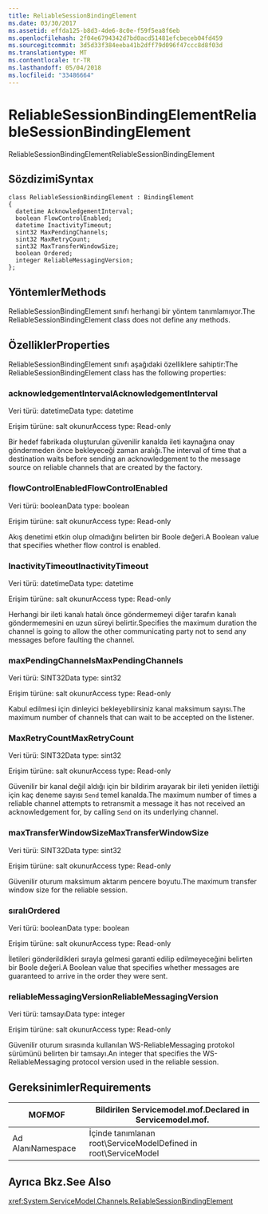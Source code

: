 ```yaml
---
title: ReliableSessionBindingElement
ms.date: 03/30/2017
ms.assetid: effda125-b8d3-4de6-8c0e-f59f5ea8f6eb
ms.openlocfilehash: 2f04e6794342d7bd0acd51481efcbeceb04fd459
ms.sourcegitcommit: 3d5d33f384eeba41b2dff79d096f47ccc8d8f03d
ms.translationtype: MT
ms.contentlocale: tr-TR
ms.lasthandoff: 05/04/2018
ms.locfileid: "33486664"
---
```

# <a name="reliablesessionbindingelement"></a><span data-ttu-id="de54f-102">ReliableSessionBindingElement</span><span class="sxs-lookup"><span data-stu-id="de54f-102">ReliableSessionBindingElement</span></span>
<span data-ttu-id="de54f-103">ReliableSessionBindingElement</span><span class="sxs-lookup"><span data-stu-id="de54f-103">ReliableSessionBindingElement</span></span>  
  
## <a name="syntax"></a><span data-ttu-id="de54f-104">Sözdizimi</span><span class="sxs-lookup"><span data-stu-id="de54f-104">Syntax</span></span>  
  
```  
class ReliableSessionBindingElement : BindingElement  
{  
  datetime AcknowledgementInterval;  
  boolean FlowControlEnabled;  
  datetime InactivityTimeout;  
  sint32 MaxPendingChannels;  
  sint32 MaxRetryCount;  
  sint32 MaxTransferWindowSize;  
  boolean Ordered;  
  integer ReliableMessagingVersion;  
};  
```  
  
## <a name="methods"></a><span data-ttu-id="de54f-105">Yöntemler</span><span class="sxs-lookup"><span data-stu-id="de54f-105">Methods</span></span>  
 <span data-ttu-id="de54f-106">ReliableSessionBindingElement sınıfı herhangi bir yöntem tanımlamıyor.</span><span class="sxs-lookup"><span data-stu-id="de54f-106">The ReliableSessionBindingElement class does not define any methods.</span></span>  
  
## <a name="properties"></a><span data-ttu-id="de54f-107">Özellikler</span><span class="sxs-lookup"><span data-stu-id="de54f-107">Properties</span></span>  
 <span data-ttu-id="de54f-108">ReliableSessionBindingElement sınıfı aşağıdaki özelliklere sahiptir:</span><span class="sxs-lookup"><span data-stu-id="de54f-108">The ReliableSessionBindingElement class has the following properties:</span></span>  
  
### <a name="acknowledgementinterval"></a><span data-ttu-id="de54f-109">acknowledgementInterval</span><span class="sxs-lookup"><span data-stu-id="de54f-109">AcknowledgementInterval</span></span>  
 <span data-ttu-id="de54f-110">Veri türü: datetime</span><span class="sxs-lookup"><span data-stu-id="de54f-110">Data type: datetime</span></span>  
  
 <span data-ttu-id="de54f-111">Erişim türüne: salt okunur</span><span class="sxs-lookup"><span data-stu-id="de54f-111">Access type: Read-only</span></span>  
  
 <span data-ttu-id="de54f-112">Bir hedef fabrikada oluşturulan güvenilir kanalda ileti kaynağına onay göndermeden önce bekleyeceği zaman aralığı.</span><span class="sxs-lookup"><span data-stu-id="de54f-112">The interval of time that a destination waits before sending an acknowledgement to the message source on reliable channels that are created by the factory.</span></span>  
  
### <a name="flowcontrolenabled"></a><span data-ttu-id="de54f-113">flowControlEnabled</span><span class="sxs-lookup"><span data-stu-id="de54f-113">FlowControlEnabled</span></span>  
 <span data-ttu-id="de54f-114">Veri türü: boolean</span><span class="sxs-lookup"><span data-stu-id="de54f-114">Data type: boolean</span></span>  
  
 <span data-ttu-id="de54f-115">Erişim türüne: salt okunur</span><span class="sxs-lookup"><span data-stu-id="de54f-115">Access type: Read-only</span></span>  
  
 <span data-ttu-id="de54f-116">Akış denetimi etkin olup olmadığını belirten bir Boole değeri.</span><span class="sxs-lookup"><span data-stu-id="de54f-116">A Boolean value that specifies whether flow control is enabled.</span></span>  
  
### <a name="inactivitytimeout"></a><span data-ttu-id="de54f-117">InactivityTimeout</span><span class="sxs-lookup"><span data-stu-id="de54f-117">InactivityTimeout</span></span>  
 <span data-ttu-id="de54f-118">Veri türü: datetime</span><span class="sxs-lookup"><span data-stu-id="de54f-118">Data type: datetime</span></span>  
  
 <span data-ttu-id="de54f-119">Erişim türüne: salt okunur</span><span class="sxs-lookup"><span data-stu-id="de54f-119">Access type: Read-only</span></span>  
  
 <span data-ttu-id="de54f-120">Herhangi bir ileti kanalı hatalı önce göndermemeyi diğer tarafın kanalı göndermemesini en uzun süreyi belirtir.</span><span class="sxs-lookup"><span data-stu-id="de54f-120">Specifies the maximum duration the channel is going to allow the other communicating party not to send any messages before faulting the channel.</span></span>  
  
### <a name="maxpendingchannels"></a><span data-ttu-id="de54f-121">maxPendingChannels</span><span class="sxs-lookup"><span data-stu-id="de54f-121">MaxPendingChannels</span></span>  
 <span data-ttu-id="de54f-122">Veri türü: SINT32</span><span class="sxs-lookup"><span data-stu-id="de54f-122">Data type: sint32</span></span>  
  
 <span data-ttu-id="de54f-123">Erişim türüne: salt okunur</span><span class="sxs-lookup"><span data-stu-id="de54f-123">Access type: Read-only</span></span>  
  
 <span data-ttu-id="de54f-124">Kabul edilmesi için dinleyici bekleyebilirsiniz kanal maksimum sayısı.</span><span class="sxs-lookup"><span data-stu-id="de54f-124">The maximum number of channels that can wait to be accepted on the listener.</span></span>  
  
### <a name="maxretrycount"></a><span data-ttu-id="de54f-125">MaxRetryCount</span><span class="sxs-lookup"><span data-stu-id="de54f-125">MaxRetryCount</span></span>  
 <span data-ttu-id="de54f-126">Veri türü: SINT32</span><span class="sxs-lookup"><span data-stu-id="de54f-126">Data type: sint32</span></span>  
  
 <span data-ttu-id="de54f-127">Erişim türüne: salt okunur</span><span class="sxs-lookup"><span data-stu-id="de54f-127">Access type: Read-only</span></span>  
  
 <span data-ttu-id="de54f-128">Güvenilir bir kanal değil aldığı için bir bildirim arayarak bir ileti yeniden ilettiği için kaç deneme sayısı `Send` temel kanalda.</span><span class="sxs-lookup"><span data-stu-id="de54f-128">The maximum number of times a reliable channel attempts to retransmit a message it has not received an acknowledgement for, by calling `Send` on its underlying channel.</span></span>  
  
### <a name="maxtransferwindowsize"></a><span data-ttu-id="de54f-129">maxTransferWindowSize</span><span class="sxs-lookup"><span data-stu-id="de54f-129">MaxTransferWindowSize</span></span>  
 <span data-ttu-id="de54f-130">Veri türü: SINT32</span><span class="sxs-lookup"><span data-stu-id="de54f-130">Data type: sint32</span></span>  
  
 <span data-ttu-id="de54f-131">Erişim türüne: salt okunur</span><span class="sxs-lookup"><span data-stu-id="de54f-131">Access type: Read-only</span></span>  
  
 <span data-ttu-id="de54f-132">Güvenilir oturum maksimum aktarım pencere boyutu.</span><span class="sxs-lookup"><span data-stu-id="de54f-132">The maximum transfer window size for the reliable session.</span></span>  
  
### <a name="ordered"></a><span data-ttu-id="de54f-133">sıralı</span><span class="sxs-lookup"><span data-stu-id="de54f-133">Ordered</span></span>  
 <span data-ttu-id="de54f-134">Veri türü: boolean</span><span class="sxs-lookup"><span data-stu-id="de54f-134">Data type: boolean</span></span>  
  
 <span data-ttu-id="de54f-135">Erişim türüne: salt okunur</span><span class="sxs-lookup"><span data-stu-id="de54f-135">Access type: Read-only</span></span>  
  
 <span data-ttu-id="de54f-136">İletileri gönderildikleri sırayla gelmesi garanti edilip edilmeyeceğini belirten bir Boole değeri.</span><span class="sxs-lookup"><span data-stu-id="de54f-136">A Boolean value that specifies whether messages are guaranteed to arrive in the order they were sent.</span></span>  
  
### <a name="reliablemessagingversion"></a><span data-ttu-id="de54f-137">reliableMessagingVersion</span><span class="sxs-lookup"><span data-stu-id="de54f-137">ReliableMessagingVersion</span></span>  
 <span data-ttu-id="de54f-138">Veri türü: tamsayı</span><span class="sxs-lookup"><span data-stu-id="de54f-138">Data type: integer</span></span>  
  
 <span data-ttu-id="de54f-139">Erişim türüne: salt okunur</span><span class="sxs-lookup"><span data-stu-id="de54f-139">Access type: Read-only</span></span>  
  
 <span data-ttu-id="de54f-140">Güvenilir oturum sırasında kullanılan WS-ReliableMessaging protokol sürümünü belirten bir tamsayı.</span><span class="sxs-lookup"><span data-stu-id="de54f-140">An integer that specifies the WS-ReliableMessaging protocol version used in the reliable session.</span></span>  
  
## <a name="requirements"></a><span data-ttu-id="de54f-141">Gereksinimler</span><span class="sxs-lookup"><span data-stu-id="de54f-141">Requirements</span></span>  
  
|<span data-ttu-id="de54f-142">MOF</span><span class="sxs-lookup"><span data-stu-id="de54f-142">MOF</span></span>|<span data-ttu-id="de54f-143">Bildirilen Servicemodel.mof.</span><span class="sxs-lookup"><span data-stu-id="de54f-143">Declared in Servicemodel.mof.</span></span>|  
|---------|-----------------------------------|  
|<span data-ttu-id="de54f-144">Ad Alanı</span><span class="sxs-lookup"><span data-stu-id="de54f-144">Namespace</span></span>|<span data-ttu-id="de54f-145">İçinde tanımlanan root\ServiceModel</span><span class="sxs-lookup"><span data-stu-id="de54f-145">Defined in root\ServiceModel</span></span>|  
  
## <a name="see-also"></a><span data-ttu-id="de54f-146">Ayrıca Bkz.</span><span class="sxs-lookup"><span data-stu-id="de54f-146">See Also</span></span>  
 <xref:System.ServiceModel.Channels.ReliableSessionBindingElement>
